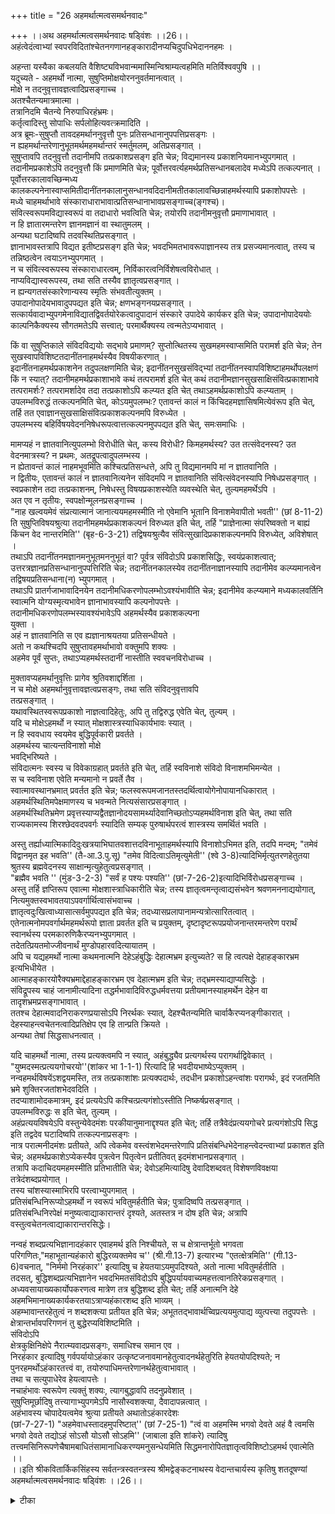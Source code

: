+++
title = "26 अहमर्थात्मत्वसमर्थनवादः"

+++
।।अथ अहमर्थात्मत्वसमर्थनवादः षड्विंशः ।।26।।  
अहंत्वेदंत्वाभ्यां स्वपरविदितांश्चेतनगणानहङ्कारादीनप्यचिदुपधिभेदाननहमः ।  

अहन्ता यस्यैका कबलयति वैशिष्ट्यविभवान्ममास्मिन्विश्राम्यत्वहमिति मतिर्विश्ववपुषि ।।  
यदुच्यते - अहमर्थो नात्मा, सुषुप्तिमोक्षयोरननुवर्तमानत्वात् ।  
मोक्षे न तदनुवृत्तावज्ञत्वादिप्रसङ्गाच्च ।  
अतश्चैतन्यमात्रमात्मा ।  
तत्रानिदमि चैतन्ये निरुपाधिरहंभ्रमः।  
कर्तृत्वादिस्तु सोपाधिः सर्पलोहित्यवत्क्रमादिति ।  
अत्र ब्रूमः-सुषुप्तौ तावदहमर्थाननुवृत्तौ पुनः प्रतिसन्धानानुपपत्तिप्रसङ्गः ।  
न ह्यहमर्थान्तरेणानुभूतमर्थमहमर्थान्तरं स्मर्तुमलम्, अतिप्रसङ्गात् ।  
सुषुप्तावपि तदनुवृत्तौ तदानीमपि तत्प्रकाशप्रसङ्ग इति चेन्न; विद्यमानस्य प्रकाशनियमानभ्युपगमात् ।  
तदानीमप्रकाशेऽपि तदनुवृत्तौ किं प्रमाणमिति चेन्न; पूर्वोत्तरवर्त्यहमर्थप्रतिसन्धानबलादेव मध्येऽपि तत्कल्पनात् ।  
पूर्वोत्तरकालावच्छिन्मध्य कालकल्पनेनास्वाप्समितीदानींतनकालानुसन्धानवदिदानीमतीतकालावच्छिन्नाहमर्थस्यापि प्रकाशोपपत्तेः ।  
मध्ये चाहमर्थाभावे संस्काराधाराभावात्प्रतिसन्धानाभावप्रसङ्गाच्च(ङ्गश्च)।  
संवित्स्वरूपमविद्यास्वरूपं वा तदाधारो भवत्विति चेन्न; तयोरपि तदानीमनुवृत्तौ प्रमाणाभावात् ।  
न हि ज्ञातारमन्तरेण ज्ञानमज्ञानं वा स्थातुमलम् ।  
अन्यथा घटादिष्वपि तदवस्थितिप्रसङ्गात् ।  
ज्ञानाभावस्तत्रापि विद्यत इतीष्टप्रसङ्ग इति चेन्न; भवदभिमतभावरूपाज्ञानस्य तत्र प्रसज्यमानत्वात्, तस्य च तन्निष्ठत्वेन त्वयाऽनभ्युपगमात् ।  
न च संवित्स्वरूपस्य संस्काराधारत्वम्, निर्विकारत्वनिर्विशेषत्वविरोधात् ।  
नाप्यविद्यास्वरूपस्य, तथा सति तस्यैव ज्ञातृत्वप्रसङ्गात् ।  
न ह्यन्यगतसंस्कारेणान्यस्य स्मृतिः संभवतीत्युक्तम् ।  
उपादानोपादेयभावादुपपद्यत इति चेन्न; क्षणभङ्गनयप्रसङ्गात् ।  
सत्कार्यवादाभ्युपगमेनाविद्यातद्विवर्तयोरेकत्वादुपादानं संस्कारे उपादेये कार्यकर इति चेन्न; उपादानोपादेययोः काल्पनिकैक्यस्य सौगतमतेऽपि सत्त्वात्; परमार्थैक्यस्य त्वन्मतेऽप्यभावात् ।  

किं वा सुषुप्तिकाले संविदविद्ययोः सद्भावे प्रमाणम्? सुप्तोत्थितस्य सुखमहमस्वाप्समिति परामर्श इति चेन्न; तेन सुखस्वापविशिष्टतदानींतनाहमर्थस्यैव विषयीकरणात् ।  
इदानींतनाहमर्थप्रकाशनेन तदुपलक्षणमिति चेन्न; इदानींतनसुखसंविद्भ्यां तदानींतनस्वापविशिष्टाहमर्थोपलक्षणं किं न स्यात्? तदानीमहमर्थप्रकाशाभावे कथं तत्परामर्श इति चेत् कथं तदानीमज्ञानसुखसाक्षिसंवित्प्रकाशाभावे तत्परामर्शः? तत्परामर्शादेव तदा तत्प्रकाशोऽपि कल्प्यत इति चेत् तथाऽहमर्थप्रकाशोऽपि कल्प्यताम् ।  
उपलम्भविरुद्धं तत्कल्पनमिति चेत्, कोऽयमुपलम्भः? एतावन्तं कालं न किंचिदहमज्ञासिषमित्येवंरूप इति चेत्, तर्हि तत एवाज्ञानसुखसाक्षिसंवित्प्रकाशकल्पनमपि विरुध्येत ।  
उपलम्भस्य बहिर्विषयवेदननिषेधरूपत्वात्तत्कल्पनमुपपद्यत इति चेत्, समःसमाधिः ।  

मामप्यहं न ज्ञातवानित्युपलम्भो विरोधीति चेत्, कस्य विरोधी? किमहमर्थस्य? उत तत्संवेदनस्य? उत वेदनमात्रस्य? न प्रथमः, अतद्रूपत्वादुपलम्भस्य ।  
न ह्येतावन्तं कालं नाहमभूवमिति कश्चित्प्रतिसन्धत्ते, अपि तु विद्यमानमपि मां न ज्ञातवानिति ।  
न द्वितीयः, एतावन्तं कालं न ज्ञातवानित्यनेन संविदमपि न ज्ञातवानिति संवित्संवेदनस्यापि निषेधप्रसङ्गात् ।  
स्वप्रकाशेन तदा तत्प्रकाशनम्, निषेधस्तु विषयप्रकाशस्येति व्यवस्थेति चेत्, तुल्यमहमर्थेऽपि ।  
अत एव न तृतीयः, स्वपक्षोन्मूलनप्रसङ्गाच्च ।  
"नाह खल्वयमेवं संप्रत्यात्मानं जानात्ययमहमस्मीति नो एवेमानि भूतानि विनाशमेवापीतो भवती'' (छां 8-11-2) ति सुषुप्तिविषयश्रुत्या तदानीमहमर्थप्रकाशकल्पनं विरुध्यत इति चेत्, तर्हि "प्राज्ञेनात्मा संपरिष्वक्तो न बाह्यं किंचन वेद नान्तरमिति'' (बृह-6-3-21) तद्विषयश्रुत्यैव संवित्सुखादिप्रकाशकल्पनमपि विरुध्येत्, अविशेषात् ।  
तथाऽपि तदानींतनमज्ञानमनुभूतमननुभूतं वा? पूर्वत्र संविदोऽपि प्रकाशसिद्धिः, स्वयंप्रकाशत्वात्; उत्तरत्रज्ञानप्रतिसन्धानानुपपत्तिरिति चेन्न; तदानींतनकालस्येव तदानींतनाज्ञानस्यापि तदानीमेव कल्प्यमानत्वेन तद्विषयप्रतिसन्धाना(न) भ्युपगमात् ।  
तथाऽपि प्रातर्गजाभावादिनयेन तदानीमधिकरणोपलम्भोऽवश्यंभावीति चेन्न; इदानीमेव कल्प्यमाने मध्यकालवर्तिनि स्वात्मनि योग्यस्मृत्यभावेन ज्ञानाभावस्यापि कल्पनोपपत्तेः ।  
तदानीमधिकरणोपलम्भस्यावश्यंभावेऽपि अहमर्थस्यैव प्रकाशकल्पना   
युक्ता ।  
अहं न ज्ञातवानिति स एव ह्यज्ञानाश्रयतया प्रतिसन्धीयते ।  
अतो न कथश्चिदपि सुषुप्तावहमर्थाभावो वक्तुमपि शक्यः ।  
अहमेव पूर्वं सुप्तः, तथाऽप्यहमर्थस्तदानीं नास्तीति स्ववचनविरोधाच्च ।  

मुक्तावप्यहमर्थानुवृत्तिः प्रागेव श्रुतिवशाद्दर्शिता ।  
न च मोक्षे अहमर्थानुवृत्तावज्ञत्वप्रसङ्गः, तथा सति संविदनुवृत्तावपि   
तत्प्रसङ्गात् ।  
यथावस्थितस्वरूपप्रकाशो नाज्ञत्वादिहेतुः, अपि तु तद्विरुद्ध एवेति चेत्, तुल्यम् ।  
यदि च मोक्षेऽहमर्थो न स्यात् मोक्षशास्त्रस्याधिकार्यभावः स्यात् ।  
न हि स्ववधाय स्वयमेव बुद्धिपूर्वकारी प्रवर्तते ।  
अहमर्थस्य चात्यन्तविनाशो मोक्षे   
भवद्भिरिष्यते ।  
संविदात्मनः स्वस्य च विवेकाग्रहात् प्रवर्तते इति चेत्, तर्हि स्वविनाशे संविदो विनाशमभिमन्येत ।  
स च स्वविनाश एवेति मन्यमानो न प्रवर्ते तैव ।  
स्वात्मावस्थानभ्रमात् प्रवर्तत इति चेन्न; फलस्वरूपमजानतस्तदर्थित्वायोगेनोपायानधिकारात् ।  
अहमर्थस्थितिमपेक्षमाणस्य च भवन्मते नित्यसंसारप्रसङ्गात् ।  
अहमर्थस्थितिभ्रमेण प्रवृत्तस्याप्यद्वैतज्ञानोदयसामर्थ्यादेवानिच्छतोऽप्यहमर्थविनाश इति चेत्, तथा सति राज्यकामस्य शिरश्छेदवदपवर्गः स्यादिति सम्यक् पुरुषार्थपरत्वं शास्त्रस्य समर्थितं भवति ।  

अस्तु तर्ह्याध्यात्मिकादिदुःखत्रयाभिघातवशात्तदविनाभूताहमर्थस्यापि विनाशोऽभिमत इति, तदपि मन्दम्; "तमेवं विद्वानमृत इह भवति'' (तै-आ.3.पु.सू) "तमेव विदित्वाऽतिमृत्युमेती'' (श्वे 3-8)त्यादिभिर्मृत्युतरणहेतुतया श्रुतस्य ब्रह्मवेदनस्य साक्षान्मृत्युहेतुत्वप्रसङ्गात् ।  
"ब्रह्मैव भवति '' (मुंड-3-2-3) "सर्वं ह पश्यः पश्यति'' (छां-7-26-2)इत्यादिभिर्विरोधप्रसङ्गाच्च ।  
अस्तु तर्हि ज्ञप्तिरूप एवात्मा मोक्षशास्त्राधिकारीति चेन्न; तस्य ज्ञातृत्वमन्तृत्वाद्यसंभवेन श्रवणमननाद्ययोगात्, नित्यमुक्तस्वभावतयाऽपवर्गार्थित्वासंभवाच्च ।  
ज्ञातृत्वदुःखित्वाध्यासात्सर्वमुपपद्यत इति चेन्न; तदध्यासप्रलापानामन्यत्रोत्सारितत्वात् ।  
एतेनात्मनोमपवर्गार्थमहमर्थरूपो ज्ञाता प्रवर्तत इति च प्रयुक्तम्, दृष्टादृष्टरूपप्रयोजनान्तरमन्तरेण परार्थं स्वानर्थस्य परमकारुणिकैरप्यनभ्युपगमात् ।  
तदेतत्प्रियतमोज्जीवनार्थं मुण्डोपहारवदित्यायातम् ।  
अपि च यद्यहमर्थो नात्मा कथमनात्मनि देहेऽहंबुद्धिः देहात्मभ्रम इत्युच्यते? स हि त्वत्पक्षे देहाहङ्कारभ्रम इत्यभिधीयेत ।  
आत्माहङ्कारयोरैक्यभ्रमाद्देहाहङ्कारभ्रम एव देहात्मभ्रम इति चेन्न; तद्भ्रमस्याद्याप्यसिद्धेः ।  
संविद्रूपस्य चाहं जानामीत्यादिना तद्धर्मभावादिविरुद्धधर्मवत्तया प्रतीयमानस्याहमर्थेन देहेन वा तादृशभ्रमप्रसङ्गाभावात् ।  
ततश्च देहात्मवादनिराकरणप्रयासोऽपि निरर्थकः स्यात्, देहश्चैतन्यमिति चार्वाकैरप्यनङ्गीकारात् ।  
देहस्याहन्त्वचेतनत्वादिप्रतिक्षेप एव हि तान्प्रति क्रियते ।  
अन्यथा तेषां सिद्धसाधनत्वात् ।  

यदि चाहमर्थो नात्मा, तस्य प्रत्यक्त्वमपि न स्यात्, अहंबुद्ध्यैव प्रत्यगर्थस्य परागर्थाद्विवेकात् ।  
"युष्मदस्मत्प्रत्ययगोचरयो''(शांकर भा 1-1-1) रित्यादि हि भवदीयभाष्येऽप्युक्तम् ।  
नन्वहमर्थविषयेंऽशद्वयमस्ति, तत्र तत्प्रकाशांशः प्रत्यक्पदार्थः, तदधीन प्रकाशोऽहन्त्वांशः परागर्थः, इदं रजतमिति भ्रमे शुक्तिरजतांशभेदवदिति ।  
तदप्याशामोदकमात्रम्, इदं प्रत्ययेऽपि कश्चित्प्रत्यगंशोऽस्तीति निष्कर्षप्रसङ्गात् ।  
उपलम्भविरुद्धः स इति चेत्, तुल्यम् ।  
अहंप्रत्ययविषयेऽपि वस्तुन्येवेदमंशः परकीयानुमानाद्दृश्यत इति चेत्; तर्हि तत्रैवेदंप्रत्ययगोचरे प्रत्यगंशोऽपि सिद्ध इति तद्वदेव घटादिष्वपि तत्कल्पनाप्रसङ्गः ।  
नात्र परात्मनीदमंशः प्रतीयते, अपि त्वेकमेव वस्त्वंशभेदमन्तरेणापि प्रतिसंबन्धिभेदेनाहन्त्वेदन्त्वाभ्यां प्रकाशत इति चेन्न; अहमर्थप्रकाशेऽप्येकस्यैव पुत्रत्वेन पितृत्वेन प्रतीतिवत् इदमंशभानप्रसङ्गात् ।  
तत्रापि कदाचिदयमहमस्मीति प्रतिभातीति चेन्न; देवोऽहमित्यादिषु देवादिशब्दवत् विशेषणविवक्षया तत्रेदंशब्दप्रयोगात् ।  
तस्य चांशस्यास्माभिरपि परत्वाभ्युपगमात् ।  
प्रतिसंबन्धिनिरूप्योऽहमर्थो न स्वरूपं भवितुमर्हतीति चेन्न; पुत्रादिष्वपि तत्प्रसङ्गात् ।  
प्रतिसंबन्धिनिरपेक्षं मनुष्यत्वाद्याकारान्तरं दृश्यते, अतस्तत्र न दोष इति चेन्न; अत्रापि वस्तुत्वचेतनत्वाद्याकारान्तरसिद्धेः।  

नन्वहं शब्दप्रत्यभिज्ञानादहंकार एवाहमर्थ इति निश्चीयते, स च क्षेत्रान्तर्भूतो भगवता परिगणितः,"महाभूतान्यहंकारो बुद्धिरव्यक्तमेव च'' (श्री.गी.13-7) इत्यारभ्य "एतत्क्षेत्रमिति'' (गी.13-6)वचनात्, "निर्ममो निरहंकार'' इत्यादिषु च हेयतयाऽयमुपदिश्यते, अतो नात्मा भवितुमर्हतीति ।  
तदसत्, बुद्धिशब्दप्रत्यभिज्ञानेन भवदभिमतसंविदोऽपि बुद्धिपर्यायवाच्यमहत्तत्वानतिरेकप्रसङ्गात् ।  
अध्यवसायाख्यकार्योपकरणत्व मात्रेण तत्र बुद्धिशब्द इति चेत्; तर्हि अनात्मनि देहे अहमभिमानाख्यकार्यकरतयाऽत्राप्यहंकारशब्द इति भाव्यम् ।  
अहम्भावान्तरहेतुत्वं न शब्दशक्त्या प्रतीयत इति चेन्न; अभूततद्भावार्थच्विप्रत्ययमुत्पाद्य व्युत्पत्त्या तदुपपत्तेः ।  
क्षेत्रान्तर्भावपरिगणनं तु बुद्धेरप्यविशिष्टमिति ।  
संविदोऽपि   
क्षेत्रकुक्षिनिक्षेपे नैरात्म्यवादप्रसङ्गः, समाधिश्च समान एव ।  
निरहंकार इत्यादिषु गर्वपर्यायोऽहंकार उत्कृष्टजनावमानहेतुत्वादनर्थहेतुरिति हेयतयोपदिश्यते; न पुनरहमर्थोऽहंकारतत्त्वं वा, तयोरुपाधिमन्तरेणानर्थहेतुत्वाभावात् ।  
तथा च सत्युपाधेरेव हेयत्वापत्तेः ।  
नचाहंभावः स्वरूपेण त्यक्तुं शक्यः, त्यागबुद्धावपि तदनुप्रवेशात् ।  
सुषुप्तिमूर्छादिषु तत्त्यागाभ्युपगमेऽपि नासौस्वशक्त्या, दैवादापन्नत्वात् ।  
अहंभावस्य चोपादेयत्वमेव श्रुत्या प्रतीयते अथातोऽहंकारदेशः   
(छां-7-27-1) "अहमेवाधस्तादहमुपरिष्टात्'' (छां 7-25-1) "त्वं वा अहमस्मि भगवो देवते अहं वै त्वमसि भगवो देवते तद्योऽहं सोऽसौ योऽसौ सोऽहमि'' (जाबाला इति शांकरे) त्यादिषु   
तत्त्वमसिनिरूपणेचैषामबाधितंसामानाधिकरण्यमनुसन्धेयमिति सिद्धमनारोपितज्ञातृत्वविशिष्टोऽहमर्थ एवात्मेति ।।  
।।इति श्रीकवितार्किकसिंहस्य सर्वतन्त्रस्वतन्त्रस्य श्रीमद्वेङ्कटनाथस्य वेदान्तचार्यस्य कृतिषु शतदूषण्यां अहमर्थात्मत्वसमर्थनवादः षड्विंशः ।।26।।

<details><summary>टीका</summary>

आत्मनिरूपण प्रसंगमभिप्रेत्याहअहंतेति।स्वयं स्वेनाहमिति। विदितः परेण त्विदमित्यर्थः । अचिदुपाधिभेदान् अचिद्रपोपाधिविशेषानित्यर्थः ।। अनहमः अहमिति मकारांतशब्दानुकरणं अनव्ययं तेनाहमिति शब्दवाच्यं लक्ष्यते । तं न भवतीति नञ् समासः अहमर्थभिन्ननित्यर्थः ।। तेनाव्ययत्वाद्विभक्तिश्रवणानुपपत्तिर्नास्तीति ध्येयं । विशेष्यमाहअहंकारादीनिति। यस्येश्वरस्साएकाहंताकमिळयति""देवानां वासवोस्म्यह''( ) मित्यादि विभूत्यध्यायोक्तन्यायेन तत्तच्छब्दवाच्यता समानाधिकरणो भवतीत्यर्थः । तत्र हेतुमाहवैशिष्ट्यविभवादिति। वैशिष्ट्यस्य विभवो अपृक्सिद्धत्वं ममेति अहमिति व्यवहारहेतुभूता मदीयामतिर्वामदेवादेरिव मत्प्रकारतया परमात्मानं विषयीकरोत्वित्यर्थः ।
अनुवर्तमानत्वादिति। तदानीमविद्यमानस्यानित्यत्वात्मनो नित्यत्वादिति भावः ।मोक्षेचेति। संसार दशायां अहमर्थमस्य ज्ञानादिव्याप्तिदर्शनादिति भावः । सुषुप्तावनुवर्तमानत्वे तत्प्रकाशप्रसंग इत्यपि विवक्षितं । अहमर्थस्यभ्रान्तिसिद्धतयापि नात्मत्वमित्यत्राहतत्रेति। नन्वाज्ञानाधीनत्वाद्भ्रमस्य कथं निरूपाधित्वमिति चेत् अहमिति प्रथमोध्यास इति जीवभावस्याविद्याध्यासवत् अनादित्वान्निरुपाधित्वमिति भावः। केचितु चैतन्यमात्र एव भ्रमः किंचिदवच्छिन्नचैतन्य इति 
निरूपाधिकत्वमित्यत्राहुः ।कर्तृत्वादिभ्रमःसोपाधिरिति। अविद्यामूलोन्तंःकरणावन्नध्यस्तो वेति भावः ।सर्पलौहित्यवदिति । रज्जौ सर्पवदिति। रज्जौ सर्पवत् स्फटिके लौहित्यवदित्यर्थः। सुषुप्ताविति। तथा च हेत्वसिद्धिरिति भावः ।अतिप्रसंगादिति। देवदत्तानुभूतस्य तस्य यज्ञदत्तेन स्मरणप्रसंगादिति भावः । तत्प्रकाशप्रसंगइति भावः । अहमर्थप्रकाशप्रसंग इत्यर्थः ।विद्यामानस्येति। यद्यपि प्रकाश इष्ट एव तथाभ्युप्येत्य इदं बोध्यं ।तदानीमप्रकाशेऽपीति। सुषुप्तावित्यादेः पूर्वोक्तस्य तर्कोपन्यासपरत्वादिः अहं प्रश्न इति न दोषः ।अहमर्थप्रतिसंधानमिति। पूर्वेद्युरत्रस्थितोऽहमिदानीमप्यत्र प्रतिष्ठामीति प्रत्यभिज्ञानमित्यर्थः । ननु स्वापदशायां स्वापकालस्य स्फुरणात्तत्प्रतिसंधानायोगात् कथं तत्कालावच्छेदेन अहमर्थस्य कल्पनमित्याशंक्य कल्पितकालविशिष्टस्वापानुसंधानवत् कल्पितकालविशिष्टाहमर्थकल्पनमुपपद्यत इत्याहपूर्वोत्तरेति। पूर्वोत्तरकालावधित्वं विवक्षितं । अध्वर्यस्यरात्र्यन्तर्हवत्व व्याप्त्यामध्यकालकल्पनमिति भावः ।तदनीं तनेति। तदनींतनकाले अनुसंधानमिति सप्तमीसमासः । तदानींतनकालावच्छिन्नतया स्वापानुसंधानवदित्यर्थः ।।प्रकाशोपपत्तेरिति। प्रकाशकल्पन संभवादित्यर्थः । प्रतिसंधानादेः स्मरणं प्रत्यभिज्ञा च न स्यातामित्यर्थः ।तयोरिति। त्वदभिमत निराश्रयसंविदज्ञानयोरित्यर्थः । बाधकमप्याह ।नहीति। न च जानामीति ज्ञानसमानाधिकरणतया अनुभूयमानमज्ञानं नाज्ञातरि संभवतीति भावः ।अन्यत्रेति। ज्ञानाश्रयेऽपि संभवइत्यर्थः ।निर्विशेषत्वेति। न च मिथ्यात्वेन परिहारः तथापि तस्या एव ज्ञातृत्वप्रसंगादिति भावः ।इत्युक्तमिति।अहमर्थांतरंगतानुभवेनाहमर्थांतरंगत्वास्मृत्यसंभवोक्त्यैवाज्ञानगतानुभवो अहमर्थेपि स्मृत्यसंभव उक्त्यभिप्राय इति भावः ।क्षणभंगेति। तत्रापिकार्यकारणभावेन उपादान संभवात् क्षणिकत्वदूषणमलग्नकंस्यादित्यर्थः ।सत्कार्येति। क्षणभंगे कार्यकारणयोर्भिन्नत्वात्प्रतिसंधानानुपपत्तिः । अत्र तु न तथेति भावः ।परमार्थेति। न च धर्मिसमसत्ताकमैक्यमस्तीति वाच्यं । अन्तः करणांतरस्याप्यविद्योपादानकत्वेनाति प्रसंगादिति भावः ।
संविदवृत्त्यानुवृत्तिप्रमाणाभावं पूर्वोक्तं प्रपंचयितुं पृच्छतिकिंचेति।सुप्तेति। सुखमहमस्वाप्सं इत्यस्य सुखमनुभवं न स्वाप्सं इत्यर्थः । तत्रास्वाप्सं इत्यविद्यापरामर्शः स्वापस्य सर्वाज्ञानरूपत्वात्सुखमिति । संविद इति भावः । तथा सत्यस्मदिष्टमेव सिध्यतीत्याह ।तेनेति। इदानीमर्थस्यप्रकाशात्तस्य च स्वापसुखाश्रयाश्रयात्मभेदभेदाध्यासात्तथाप्रतीत्युपपत्तिरित्यर्थः ।तदुपलक्षणमिति। अहमर्थोपलक्षणं स्वापात् इदानीतन महमर्थं प्रत्येतत्कालीनस्वापसुखादेर्व्यावर्तकत्वा दुप लक्षणत्वोक्तिरिति भावः ।इदानीं तनेति। इदानींतन सुखसंविद्विशिष्टात्मनि तदानींतन स्वापविशिष्टाहमर्थस्याध्यासात्तथा प्रतीतिरिति किन्नस्यादित्यर्थः । तथा च नोपलक्ष्यत्वमिति भावः । नन्वस्तु स्वापकाले अहमर्थः । तथावन तस्य परामर्श इत्याशंकते ।।तदानीमिति । कथं वेति ।अज्ञानसुखयोस्तत्साक्षिभूतसंविदश्च प्रकाशाभावे कथं तत्परामर्श इत्यर्थः ।परामर्शादेवेति। तथा परामर्शादेवेत्यन्वयः । सुखमहमस्वाप्समिति परामर्शादित्यर्थः ।तथाहमर्थेति। सुखमहमस्वाप्समितिपरामर्शः सुखादेरिव अहमर्थस्यापि भानविशेषादिति भावः । तत्कल्पनमहमथर् प्रकाशकल्पनं । एतावतं कालं नकिंचिदहमज्ञासिषं इति परमार्शविषय अहमर्थस्योपालं भविरोधे हिअज्ञान सुखसंविदामप्युपालंभविरोधस्यादिति परिहरति ।तर्हीति। तत्कलपनमुपपद्यत इति चेदिति ।अनादिप्रकाशकल्पनमिति भावः ।सम इति।
अहमर्थस्याप्यबाह्यत्वादिति भावः । किमर्थविरोधत्वेनोपलं भविरोधित्वमुत साक्षादेवेति पृच्छति ।कस्येति । अतद्रूपत्वादिति। अहमर्थाभावस्य विरोधिनोनवगाहित्वादिति भावः । तदेवोपपादयति ।नह्येतावन्तमिति। प्रत्युत संविदर्थविरोधि विषयतेति दर्शयति ।अपित्विति।निषेध प्रसंगादिति । न ज्ञातवानिति। सामान्यनिषेधस्य यावद्विशेषविषयत्वादिति भावः ।निषेधस्त्विति। प्रत्यग्वस्त्वतिरिक्त विषयशब्दार्थ इति भावः ।तुल्यमिति। ममप्यहं न ज्ञातवानिति निषेधोऽपि देवत्वाद्याकारेणाहमर्थोल्लेख विषय इति भावः ।अत एवेति।विशेषनिषेधरूपत्वेनातद्रूपत्वादेतावंतंकालं न किंचिदज्ञासिषमिति परामर्शविरोधाच्चेत्यर्थः ।।स्वपक्षेति।अज्ञानसंविदो प्रकाशस्यापि निषेधप्रसंगादित्यर्थः ।।(नाहेति) अयमहमस्मीति संप्रत्यात्मानं जानाती (छां 8 - 1 - 22) त्यर्थः अत्र न जानातीति प्रकाशनिषेधः प्रकाश कल्पनाविरोधीति भावः ।तर्हीतिसंवित्सुखादेरप्यांतरत्वादिति भावः ।तथा चेति। तथाच""प्राज्ञेनात्मने''(बृ - 6.3.21)ति श्रुतेर्नकिंचिदज्ञासिषमिति परामर्शस्य चाज्ञानसंविद्व्यतिरिक्तविषयतया संकोचः कार्यः ।नाज्ञासिषमितिप्रतीतेरन्यथोपपादयितुं शक््यत्वादिति भावः ।अज्ञानप्रतिसंधानेति। अननुभूतस्य स्मरणायोगादिति भावः ।तदानीमेवेति। उद्बोधकाल एव अनुमेयत्वात् स्मृतित्वं न संभवतीत्यर्थः । ननु चत्वरादेरधिकरणस्य प्रागननुभूतस्य इदानीं स्मरणे न तत्र गवाद्य भावकल्पनमस्तु इहत्वननुभूतस्यअज्ञानाधिकरणस्य स्मरणाभावे कथं तत्राभावकल्पनमित्याज्ञानाश्रयसंविदनुभव आवश्यक इति शंकते ।तथापीति। इदानीमिति पूर्वोत्तरजाग्रदवस्थावच्छिन्नयोरैक्यप्रत्यभिज्ञया मध्येपि सत्वस्य कल्पनेन तदानीं ज्ञानवत्वे नियमतस्तद्वत्तया समक्रव्यस्य तथा 
स्मृत्य भावेन ज्ञानाभावकल्पनमित्यर्थः। नन्विदानीं ज्ञायमानत्वेप्यधिकरणस्यपूर्वकालानुभवाभावेस्मर्तुं योग्यत्वस्यैवाभावेन तद्वत्तयास्मर्तुं योग्यत्वस्य सुतरामभावादज्ञानानुभवः कथमित्यत्राहतदानीमिति । प्रतिसंधीयत इति। प्रतीतिमात्रं विवक्षितं न च श्रुतिविरोधः। नह्यहमिति न जन्मादिति श्रुतिः किंच त्वयमहमस्मीति न जानामीति तत्राहमयमस्मीति मनुष्यत्वादिरूपेण प्रतीतिरेव निषिध्यते इति स्वरसतः प्रतीय्यते । यथा""कच्छिद्धवाल्लोकात्प्रेत्यात्मानं वेदायमहम्मीती''अथ योऽहं चैतमग्निं सावित्रंवेद स एवास्मात्लोकात् प्रेत्य आत्मानं वेद अहमस्मीति ।। (तै - ब्रा - 3 - 10 - 11)त्यादौ अन्यथा""न बाह्यं किंचन वेद नांतरं नकिंचिदहमवेदिषमिति'' (बृ - 6 - 3 - 21)श्रुति विरोधात् अज्ञानसंवित्प्रकाशस्यापि लोपप्रसंगादिति भावःअहमिति। अहमेव सुप्त इति स्वापाश्रयतया प्रतीयमानस्य स्वापकालीनत्ववचनं विरुद्धमिति भाव ।
मोक्षेनुवर्तमानत्वमप्यसिद्धमिति दूषयति ।मुक्तावपीति। तथासतीतिसंसारदशायांसंविदोप्यज्ञानव्याप्तेरिति भावः ।यथावस्थितेति। अज्ञानं तज्जन्यत्वाभावात् न तद्व्यप्यमित्यर्थः ।तुल्यमिति।नाहमर्थो तज्जन्यत्वात् तद्वयाप्यः किं तु यथावस्थित विपरीत ज्ञानमिति भावः । अधिकारी मोक्षशास्त्रानुष्ठाता ।तत्र हेतुमाह ।नहि स्ववधायेति। ननु सुषुप्तिदशायामिव प्रलीनोहमर्थस्सूक्ष्मरूपेण वर्ततामित्यत्राह ।अहमर्थस्येति। मुक्तौ निरन्वयविनाश एवाहमर्थस्येष्ट इति भावः ।संविदात्मन इति। स्वाभिन्नतया ज्ञातसंविदो नित्यताज्ञानात्प्रवर्तत इत्यर्थः ।नहीति। नित्याभेदग्रहात्प्रवृत्तिवदनित्याभेदग्रहान्निवृत्तिस्यादित्यर्थः। फलेति। अहमर्थेनसह अविद्याग्रंथिविलयस्य त्वन्मते मोक्षत्वात्फलस्वरूपज्ञानं नस्वात्मावस्था न संभवादिति भावः ।नित्यसंसारेति। अहमर्थस्थितिमपेक्षमाणस्य तद्विनाशहेतुमोक्षसाधने प्रवृत्तिर्नस्यादितिनित्यसंसारप्रसंग इत्यर्थः । ननु मोक्षेप्यहमर्थस्थितिभ्रमेण तत्साधने प्रवृत्तस्य मोक्षः सेत्स्यतीत्याशंकते ।अहमर्थेति। स्वस्यैव नाशे स्वसंबंधितया काम्यमानस्य पुरुषार्थस्यासिद्धेश्शास्त्रस्य विप्रलंभकवाक्यवत्पुरुषार्थपरत्वं न स्यादित्याहतथा सतीति।
ननु दुःखस्यातिदुःस्सहत्वादात्मनाशेपि लोके प्रवृत्तिर्दृश्यत इति शंकते ।अस्तु तर्हीति । तदपीति।संसारोह्यनिष्टत्वात्मृत्युरित्युच्यते । अतः स्वनिवृत्तिरपि सकलसुखोच्छेदकत्वेन अनिष्टत्वान्मृत्युरेवेत्यर्थः ।ब्रह्मैवेति। विनष्टस्य वेदितुरहमर्थस्य ब्रह्मभावसर्वदर्शनयोरसंभवादिति भावः ।तस्य ज्ञातृत्वेति। ज्ञातृत्वादि स्वरूपयोग्यस्य श्रवणादिकं न संभवतीति तद्विधिशास्त्रं व्यर्थस्यादित्यर्थः । बंधाभावाच्छास्त्रबला भावाधिकार्यभावात् शास्त्रं व्यर्थमित्याह ।नित्यमुक्तेति । सर्वमिति। श्रवणादिकमपवर्गार्थित्वं चेत्यर्थः । अध्यासासंभवस्य प्रागुक्तत्वादित्याहतदध्यासेति । एतेनेति। वक्ष्यमाणेनेत्यर्थः ।दृष्टादृष्टेति।। यद्यपि योधृमरणतादौ स्वानर्थे प्रवृत्तिर्दृष्टा तथापि सादृष्टादृष्ट प्रयोजनार्थ परमकारुणिकोऽपि स्वप्रयोजनानपेक्षः परानुग्रहे प्रवर्तते । तथापि स्वानिष्टं न सहत इति भावः ।मुंडोपहारःदेवतां प्रति कबंधोपहारः स्वशिरच्छेद इति यावत् । मुष्कोपहारः इति क्वचित्पाठः । मुष्कः मेढ्ं वृषणोच्छेदेप्रियतमोज्जीवनेन न किंचित्प्रयोजनमिति भावः ।आत्माहंकारयोरिति। आत्माहंकारयोरहमित्यभेदाध्यासः ।तदभेदाध्यासो देहे स्थूऽलोहं कृशोऽहं इति ततो देहाहंकारतादात्म्यवदात्मभेदोऽपि प्रतीय्यत इत्यर्थः ।तद्भ्रमस्येति। अहमिति ज्ञानस्याहमर्थातिरिक्तेतरभेदावगाहित्वे मानाभावात्तद्भ्रमाधीन देहात्मभ्रमासिद्धेरिति भावः । तदेवोपपादयति ।संविद्रूपस्येति। परेण संविद एवात्मतयांगीकारत्तस्याश्चाहमर्थधर्मतया प्रतीय्यमनत्वेनाहमर्थाभेदध्यासस्तदधीनो देहाभेदाध्यासश्च संभवतीत्यर्थः । यद्यपि अयं शुक्तिरजतभिन्नेति ज्ञान दशायामेव इदं रजतमिति बुद्धिरुत्पद्यते तथापीति ।प्रकृते प्रत्यक्षतो भेदज्ञानेतदभेद भ्रमासंभव इतिभावः । नैरर्थ्यक्यमेवोपपादयति ।देहश्चैत्यन्यमिति। नन्विदं दूषणं सर्वेषामपि समानमित्यत आहदेहस्येति।तान् प्रति देहस्याहंत्वचैतन्यादेरेव निराकरणात् न साधारण्यमिति भावः । तत्र हेतुमाह ।अन्यथेति। चार्वाकैश्चैत्यन्यस्य देहधर्मतयांगीकाराद्धेहभेदानंगीकारादिति भावः ।
नन्विति। अहं बुद्धिविषयत्वं पराक्त्वाद्भेदे प्रयोजकं न भवतीति भावः ।तदधीनेति। चैतन्यस्वरूपे स्वप्रकाशतया प्रकाशमाने तत्राध्यस्तस्याहमर्थस्य तदभिन्नतया प्रकाशोऽहमिति प्रकाश इत्यर्थः ।इदं प्रत्ययेऽपीति। अयं घट इत्यादि प्रतीतावपीत्यर्थः । अत्र यद्यपि घटस्सन्निति सद्रूपचैतन्यांशोऽस्त्येव तथापि प्रत्यगंशोऽहमिति प्रतीतिप्रयोजकोंऽशो विवक्षितः अन्यथा अहं प्रतीतिरेतत्प्रत्यग्वस्तुगोचरा इदं प्रत्ययस्तु न तथेति व्यवस्थान स्यादिति भावः ।उपलंभेति। इदमहं न भवति इदं प्रत्ययविषयात्प्रत्यग्वस्तुनो भेदानुभवविरोधादित्यर्थः ।तुल्यमिति। अहंप्रत्ययविषयस्यापि इदमर्थापेक्षया अहमिदं न भवामीति भेदानुभवविरोधान्नाहं प्रत्ययविषयः इदमंश इत्यर्थः । नन्वहं प्रत्ययविषयः इदमंशोऽपि इत्यत्रानुभवविरोधोस्ति अहं प्रत्यय विषयेपि इदमंशानुभव एव वर्तत इति शंकते ।अहं प्रत्ययेति।परेणानुमानादाविति ।क्वचित्पाठः परस्येत्यर्थः ।तर्हीति। अविशेषादिति भावः । नन्विदमंशो परमात्मप्रतीतौ नास्त्येव अपितु एकस्यैव वस्तुनः उभयथापि प्रतीतिरिति तद्दृष्टांतेन न घटादौ साधनं युक्तमिति शंकतेनात्रेति। अहमर्थे इदंत्वस्य सत्वादिति भावः ।तत्रापीति। तथा च नानिष्टमिति भावः 
।देवोहऽमिति। यद्यपीदंत्वस्य अहमर्थगतत्वेऽपि नदोषः । नचेदंत्वस्य पराक्त्व व्याप्तत्वात् प्रत्यक्त्वविरोधः परमात्मन इदंत्वेन अनुमानात्तद्व्याप्तिभंगात् । नच स्वेन भासमाने इदंत्वं प्रत्यक्त्वविरोधि अयमहमस्मीति भानादेव विरोधाभावात् तथापि तत्र तत्र प्रत्यगपेक्षया भिन्नमेव इदं वस्तु तदात्मनाध्यासात्प्रतीयत इति तव मतं । तदा प्रत्यग्भूतमहंवस्तु तदपेक्षयाभिन्नमेव । इदं वस्तु देवादिवत् तदात्मनाध्यासात्प्रतीयत इति वक्तुंशक्यमिति भावः । नन्वहमर्थस्य प्रतिसंबंधिनिरूप्यस्य पुरुषविशेषनिरूप्यसर्पादिवदेकरूप धर्मविरहात् स्वरूपशून्यत्वान्नात्मत्वमिति शंकते ।प्रतिसंबंधीति । पुत्रादिष्वपीति। पितापुत्रादेरपि प्रतिसंबंधिनिरूप्यत्वात् स्वरूपं न स्यादित्यर्थः । ननु प्रतिसंबंधिनिरूप्याकारमात्रमेवचेत् यस्य धर्मः स तस्य निस्स्वरूपत्वं नतु प्रतिसंबंधि निरूप्याकारेणेति शंकते ।प्रतिसंबंधि निरपेक्षमिति। आदिशब्देन प्राणित्वादिर्गृह््यते । तर्ह्यहमर्थस्यापि नातिस्वरूपत्वमिति परिहरति ।अत्रापीति। आदिशब्देन कर्तृत्वादि परिग्रहः ।
नन्वेवमपि नाहमर्थ आत्मा भवितुमर्हति क्षेत्रत्वात् हेयत्वाच्च देहादिवदिति शंकतेनन्विति। अहंशब्देनाहंकारशब्दार्थः प्रत्यभिज्ञानसिद्धिरिति परिहरतितदसदिति। किं च बुद्धिशब्दश्च संविच्छब्दपर्याय इति तत्प्रत्यभिज्ञया क्षेत्रांत र्भावादात्मत्व संविदोऽपि न स्यादित्याहबुद्धिशब्दप्रत्यभिज्ञान इति। ननु तत्र बुद्धिशब्दो न संवित्प्रवृत्ति निमित्तकः । अतो न तत्प्रत्यभिज्ञानमिति शंकते ।अध्यवसायेति ।अत्रापीति ।तथा च प्रवृत्तिनिमित्त भेदादपि न प्रत्यभिज्ञेति भावः ।अहंभावं नेति। अहं शब्दस्याहं भावना परत्वाभावादिति भावः ।अभूतेति। अनहं देहाद्यहं करोतीति विवक्षायां स्वरूपस्य स्वतस्साध्यत्वा भावाज्जापाकुसुमस्य स्फटिके रक्तत्वाहेतुवत्तद्भावनायां पर्यवस्यतीति भावः । क्षेत्रांतर्भावस्य कःपरिहार इत्याशंक्य तदंतर्भावो नास्तीति उभयं समाधेयमित्याहक्षेत्रांतर्भावेति। हेयत्वोपदेशोपि नाहमर्थस्येत्याह निरहंकार इत्यादिना । नन्वर्थहेतुनाप्यनर्थवद्धेयता प्रयोजकेति तयोरपि तद्धेतुत्वाद्धेयता स्यादित्यत्राह ।तयोरिति। शरीरादिरूपाधिरन्यथा भवन्मतेपि संविदोप्यध्यासहेतुतया त्यागप्रसंगादिति भावः । त्यागानुष्ठानासंभवाच्च निरहंकारवाक्यं न तत्त्यागविधिपर इत्याह ।सुषुप्तीति। श्रुतिबलादपि निर्ममादिवाक्यं नाहमर्थत्यागपरमित्याह ।अहं भावस्य चेति।असाधित इति। उपासनार्थमहमर्थ उपदिश्यत इत्यर्थः । तथाहं ग्रहोपासन प्रकारं दर्शयति ।त्वंवेति । तद्योहमिति। तत्तस्मात्कारणात् अहं यः यद्रूपः असौ सः अहमर्थ ईश्वरः स यःईश्वरो यद्रूपः असावपीश्वरः अहमित्यर्थःतत्वमसि इति। तत्रापि त्वंपदस्याभिमुखावस्थाहमर्थः परत्वादुपादेयत्वमेव न च तत्र सामानाधिकरण्यार्थं चैतन्यमात्रे लक्षणेति वाच्यं । मुख्यार्थस्य सामानाधिकरण्ये बाधकाभावाद्देवदत्तो गौर इत्यादिषु विशिष्टसामानाधिकरण्योऽपि मुख्यत्वादिति भावः ।
"अत्मानं' चेद्विजानीयादहमस्मीतिपूरुषः । किमिच्छन् कस्य कामाय शरीरमनु संचरेत्;''
इति निष्कृष्टात्मविषयकं ज्ञानं अहंत्वप्रकारतया अभिलर्पत्याश्रुतेः ।
""आत्मन्येष न दोषाय शब्दोहमिति यो द्विजः । अनात्मन्यात्मविज्ञानं शब्दो वा भ्रांति लक्षणः ।।''
इति स्मृतेः । बाल्ये योऽहंपितरमन्वभूवं इदानींनप्तृन् उतुभवामीति प्रत्यभिज्ञाबलाच्च ज्ञातृत्वादिविशिष्टोहमर्थ एवात्मेति सिद्धमित्याह ।इति सिद्धमिति।
।।इति वत्सकुलजलधिकौस्तुभ नृसिंह गुरुसुतेन सिंहदेवेन कृतायां शतदूषणीटीकायां षड्विंशः समाप्तः ।।
</details>

